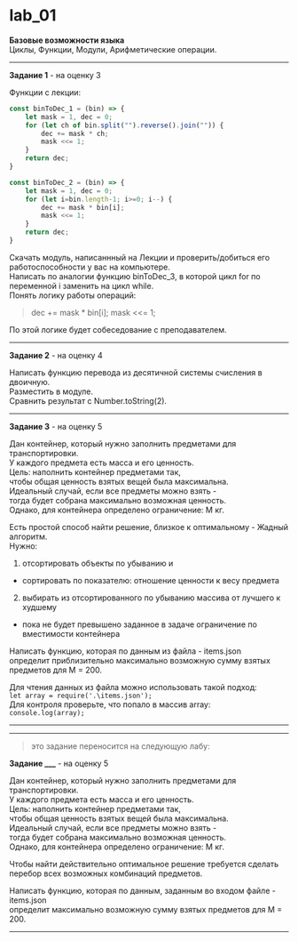 # lab_01
**Базовые возможности языка**  
Циклы, Функции, Модули, Арифметические операции.  

---  

**Задание 1** - на оценку 3  

Функции с лекции:  
```js
const binToDec_1 = (bin) => {
    let mask = 1, dec = 0;
    for (let ch of bin.split("").reverse().join("")) {
        dec += mask * ch;
        mask <<= 1;
    }
    return dec;
}

const binToDec_2 = (bin) => {
    let mask = 1, dec = 0;
    for (let i=bin.length-1; i>=0; i--) {
        dec += mask * bin[i];
        mask <<= 1;
    }
    return dec;
}
```

Скачать модуль, написаннный на Лекции и проверить/добиться его работоспособности у вас на компьютере.  
Написать по аналогии функцию binToDec_3, в которой цикл for по переменной i заменить на цикл while.  
Понять логику работы операций:  

> dec += mask * bin[i];
> mask <<= 1;

По этой логике будет собеседование с преподавателем.  

---  

**Задание 2** - на оценку 4  

Написать функцию перевода из десятичной системы счисления в двоичную.  
Разместить в модуле.  
Сравнить результат с Number.toString(2).  

---  

**Задание 3** - на оценку 5  

Дан контейнер, который нужно заполнить предметами для транспортировки.  
У каждого предмета есть масса и его ценность.  
Цель: наполнить контейнер предметами так,  
чтобы общая ценность взятых вещей была максимальна.  
Идеальный случай, если все предметы можно взять -  
тогда будет собрана максимально возможная ценность.  
Однако, для контейнера определено ограничение: M кг.  

Есть простой способ найти решение, близкое к оптимальному - Жадный алгоритм.  
Нужно:  

1) отсортировать объекты по убыванию и  
  - сортировать по показателю: отношение ценности к весу предмета  
  
2) выбирать из отсортированного по убыванию массива от лучшего к худшему  
  - пока не будет превышено заданное в задаче ограничение по вместимости контейнера  

Написать функцию, которая по данным из файла - items.json  
определит приблизительно максимально возможную сумму взятых предметов для M = 200.  

Для чтения данных из файла можно использовать такой подход:  
`let array = require('.\items.json');`  
Для контроля проверьте, что попало в массив array:  
`console.log(array);`

---  
---  

> это задание переносится на следующую лабу:  

**Задание ___** - на оценку 5  

Дан контейнер, который нужно заполнить предметами для транспортировки.  
У каждого предмета есть масса и его ценность.  
Цель: наполнить контейнер предметами так,  
чтобы общая ценность взятых вещей была максимальна.  
Идеальный случай, если все предметы можно взять -  
тогда будет собрана максимально возможная ценность.  
Однако, для контейнера определено ограничение: M кг.  

Чтобы найти действительно оптимальное решение требуется сделать перебор всех возможных комбинаций предметов.  


Написать функцию, которая по данным, заданным во входом файле - items.json  
определит максимально возможную сумму взятых предметов для M = 200.  

---  
